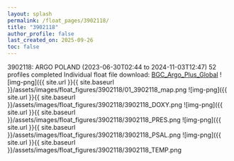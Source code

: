 ```yaml
---
layout: splash
permalink: /float_pages/3902118/
title: "3902118"
author_profile: false
last_created_on: 2025-09-26
toc: false
---
```

 
3902118: ARGO POLAND (2023-06-30T02:44 to 2024-11-03T12:47)
52 profiles completed
Individual float file download: [BGC_Argo_Plus_Global](https://ftp.soest.hawaii.edu/bgc_argo_plus/Individual_Floats/outliers_removed/3902118_Sprof_processed.nc)
![img-png]({{ site.url }}{{ site.baseurl }}/assets/images/float_figures/3902118/01_3902118_map.png
![img-png]({{ site.url }}{{ site.baseurl }}/assets/images/float_figures/3902118/3902118_DOXY.png
![img-png]({{ site.url }}{{ site.baseurl }}/assets/images/float_figures/3902118/3902118_PRES.png
![img-png]({{ site.url }}{{ site.baseurl }}/assets/images/float_figures/3902118/3902118_PSAL.png
![img-png]({{ site.url }}{{ site.baseurl }}/assets/images/float_figures/3902118/3902118_TEMP.png
